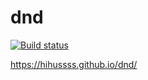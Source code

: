 # dnd

[![Build status](https://ci.appveyor.com/api/projects/status/yjctwnb37dcbnb0y?svg=true)](https://ci.appveyor.com/project/hihussss/dnd)

https://hihussss.github.io/dnd/